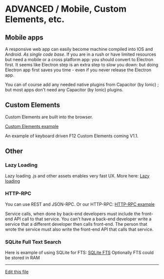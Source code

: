 
# ADVANCED / Mobile, Custom Elements, etc.


## Mobile apps

A responsive web app can easily become machine compiled into IOS and Android. *As single code base*. 
If you are in a rush or have limited resources but need a mobile or a cross platform app:
 you should convert to Electron first. It seems like Electron step is an extra step to slow you down: but doing Electron
 app first saves you time - even if you never release the Electron app.
 
You can of course add any needed native plugins from Capacitor (by Ionic)
; but most apps don't need any Capacitor (by Ionic)
 plugins.

## Custom Elements

Custom Elements are built into the browser.

[Custom Elements example](https://github.com/intuition-dev/mbToolBelt/tree/master/custel/custel1)

An example of keyboard driven F12 Custom Elements coming V1.1.


## Other


### Lazy Loading

Lazy loading .js and other assets enables very fast UX. More here:
[Lazy loading](https://github.com/intuition-dev/mbToolBelt/tree/master/lazyLoading)


### HTTP-RPC 

You can use REST and JSON-RPC. Or our HTTP-RPC:
[HTTP-RPC example](https://github.com/intuition-dev/mbToolBelt/tree/master/http-rpc)

Service calls, when done by back-end developers must include the front-end API call to that
service. You can't have a back-end developer write a service that a different developer then calls front-end.
The person that wrote the service must also write the front-end API that calls that service.


### SQLite Full Text Search

Here is example of using SQLite for FTS:
[SQLite FTS](https://github.com/INTUITION-dev/INTU/blob/master/examples/CRUD/node-srv/lib/CDB.ts)
Optionally FTS could be stored in RAM


---
[Edit this file](https://github.com/INTUITION-dev/INTUDocs/tree/master/docs)

